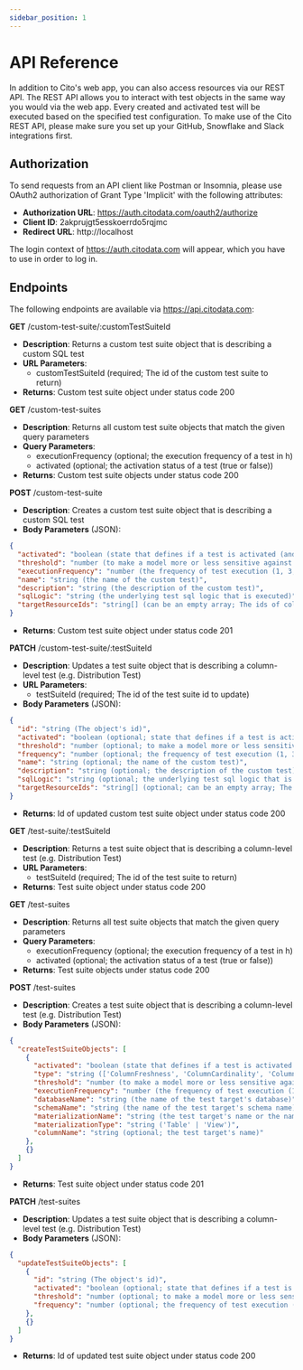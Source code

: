 ```yaml
---
sidebar_position: 1
---
```


# API Reference

In addition to Cito's web app, you can also access resources via our REST API. The REST API allows you to interact with test objects in the same way you would via the web app. Every created and activated test will be executed based on the specified test configuration. To make use of the Cito REST API, please make sure you set up your GitHub, Snowflake and Slack integrations first.

## Authorization

To send requests from an API client like Postman or Insomnia, please use OAuth2 authorization of Grant Type 'Implicit' with the following attributes:

- **Authorization URL**: https://auth.citodata.com/oauth2/authorize
- **Client ID**: 2akprujgt5esskoerrdo5rqjmc
- **Redirect URL**: http://localhost

The login context of https://auth.citodata.com will appear, which you have to use in order to log in.

## Endpoints

The following endpoints are available via https://api.citodata.com:

**GET** /custom-test-suite/:customTestSuiteId

- **Description**: Returns a custom test suite object that is describing a custom SQL test
- **URL Parameters**:
  - customTestSuiteId (required; The id of the custom test suite to return)
- **Returns**: Custom test suite object under status code 200

**GET** /custom-test-suites

- **Description**: Returns all custom test suite objects that match the given query parameters
- **Query Parameters**:
  - executionFrequency (optional; the execution frequency of a test in h)
  - activated (optional; the activation status of a test (true or false))
- **Returns**: Custom test suite objects under status code 200

**POST** /custom-test-suite

- **Description**: Creates a custom test suite object that is describing a custom SQL test
- **Body Parameters** (JSON):

```json
{
  "activated": "boolean (state that defines if a test is activated (and executed) or not)",
  "threshold": "number (to make a model more or less sensitive against anomalies)",
  "executionFrequency": "number (the frequency of test execution (1, 3, 6, 12 or 24) [in h])",
  "name": "string (the name of the custom test)",
  "description": "string (the description of the custom test)",
  "sqlLogic": "string (the underlying test sql logic that is executed)",
  "targetResourceIds": "string[] (can be an empty array; The ids of columns that are referenced/used in this test)"
}
```

- **Returns**: Custom test suite object under status code 201

**PATCH** /custom-test-suite/:testSuiteId

- **Description**: Updates a test suite object that is describing a column-level test (e.g. Distribution Test)
- **URL Parameters**:
  - testSuiteId (required; The id of the test suite id to update)
- **Body Parameters** (JSON):

```json
{
  "id": "string (The object's id)",
  "activated": "boolean (optional; state that defines if a test is activated (and executed))",
  "threshold": "number (optional; to make a model more or less sensitive against anomalies)",
  "frequency": "number (optional; the frequency of test execution (1, 3, 6, 12 or 24) [in h])",
  "name": "string (optional; the name of the custom test)",
  "description": "string (optional; the description of the custom test)",
  "sqlLogic": "string (optional; the underlying test sql logic that is executed)",
  "targetResourceIds": "string[] (optional; can be an empty array; The ids of columns that are referenced/used in this test)"
}
```

- **Returns**: Id of updated custom test suite object under status code 200

**GET** /test-suite/:testSuiteId

- **Description**: Returns a test suite object that is describing a column-level test (e.g. Distribution Test)
- **URL Parameters**:
  - testSuiteId (required; The id of the test suite to return)
- **Returns**: Test suite object under status code 200

**GET** /test-suites

- **Description**: Returns all test suite objects that match the given query parameters
- **Query Parameters**:
  - executionFrequency (optional; the execution frequency of a test in h)
  - activated (optional; the activation status of a test (true or false))
- **Returns**: Test suite objects under status code 200

**POST** /test-suites

- **Description**: Creates a test suite object that is describing a column-level test (e.g. Distribution Test)
- **Body Parameters** (JSON):

```json
{
  "createTestSuiteObjects": [
    {
      "activated": "boolean (state that defines if a test is activated (and executed))",
      "type": "string (['ColumnFreshness', 'ColumnCardinality', 'ColumnUniqueness', 'ColumnNullness' or 'ColumnDistribution'])",
      "threshold": "number (to make a model more or less sensitive against anomalies)",
      "executionFrequency": "number (the frequency of test execution (1, 3, 6, 12 or 24) [in h])",
      "databaseName": "string (the name of the test target's database)",
      "schemaName": "string (the name of the test target's schema name)",
      "materializationName": "string (the test target's name or the name test target's (column) materialization)",
      "materializationType": "string ('Table' | 'View')",
      "columnName": "string (optional; the test target's name)"
    },
    {}
  ]
}
```

- **Returns**: Test suite object under status code 201

**PATCH** /test-suites

- **Description**: Updates a test suite object that is describing a column-level test (e.g. Distribution Test)
- **Body Parameters** (JSON):

```json
{
  "updateTestSuiteObjects": [
    {
      "id": "string (The object's id)",
      "activated": "boolean (optional; state that defines if a test is activated (and executed))",
      "threshold": "number (optional; to make a model more or less sensitive against anomalies)",
      "frequency": "number (optional; the frequency of test execution (1, 3, 6, 12 or 24) [in h])"
    },
    {}
  ]
}
```

- **Returns**: Id of updated test suite object under status code 200
